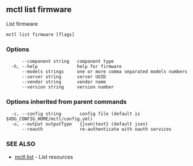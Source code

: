 [Auto generated by spf13/cobra]: <>

## mctl list firmware

List firmware

```
mctl list firmware [flags]
```

### Options

```
      --component string   component type
  -h, --help               help for firmware
      --models strings     one or more comma separated models numbers
      --server string      server UUID
      --vendor string      vendor name
      --version string     version number
```

### Options inherited from parent commands

```
  -c, --config string       config file (default is $XDG_CONFIG_HOME/mctl/config.yml)
  -o, --output outputType   {json|text} (default json)
      --reauth              re-authenticate with oauth services
```

### SEE ALSO

* [mctl list](mctl_list.md)	 - List resources

